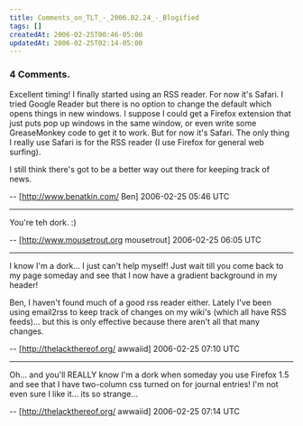 ```yaml
---
title: Comments_on_TLT_-_2006.02.24_-_Blogified
tags: []
createdAt: 2006-02-25T00:46-05:00
updatedAt: 2006-02-25T02:14-05:00
---
```


### 4 Comments.
Excellent timing! I finally started using an RSS reader. For now it's Safari. I tried Google Reader but there is no option to change the default which opens things in new windows. I suppose I could get a Firefox extension that just puts pop up windows in the same window, or even write some GreaseMonkey code to get it to work. But for now it's Safari. The only thing I really use Safari is for the RSS reader (I use Firefox for general web surfing).

I still think there's got to be a better way out there for keeping track of news.

-- [http://www.benatkin.com/ Ben] 2006-02-25 05:46 UTC


----

You're teh dork. :)

-- [http://www.mousetrout.org mousetrout] 2006-02-25 06:05 UTC


----

I know I'm a dork... I just can't help myself! Just wait till you come back to my page someday and see that I now have a gradient background in my header!

Ben, I haven't found much of a good rss reader either. Lately I've been using email2rss to keep track of changes on my wiki's (which all have RSS feeds)... but this is only effective because there aren't all that many changes.

-- [http://thelackthereof.org/ awwaiid] 2006-02-25 07:10 UTC


----

Oh... and you'll REALLY know I'm a dork when someday you use Firefox 1.5 and see that I have two-column css turned on for journal entries! I'm not even sure I like it... its so strange...

-- [http://thelackthereof.org/ awwaiid] 2006-02-25 07:14 UTC


